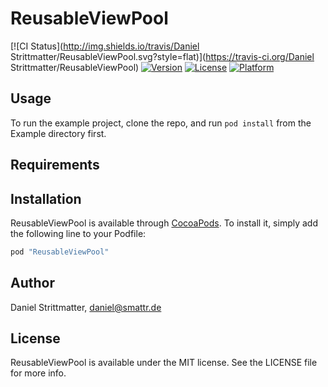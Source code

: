 # ReusableViewPool

[![CI Status](http://img.shields.io/travis/Daniel Strittmatter/ReusableViewPool.svg?style=flat)](https://travis-ci.org/Daniel Strittmatter/ReusableViewPool)
[![Version](https://img.shields.io/cocoapods/v/ReusableViewPool.svg?style=flat)](http://cocoapods.org/pods/ReusableViewPool)
[![License](https://img.shields.io/cocoapods/l/ReusableViewPool.svg?style=flat)](http://cocoapods.org/pods/ReusableViewPool)
[![Platform](https://img.shields.io/cocoapods/p/ReusableViewPool.svg?style=flat)](http://cocoapods.org/pods/ReusableViewPool)

## Usage

To run the example project, clone the repo, and run `pod install` from the Example directory first.

## Requirements

## Installation

ReusableViewPool is available through [CocoaPods](http://cocoapods.org). To install
it, simply add the following line to your Podfile:

```ruby
pod "ReusableViewPool"
```

## Author

Daniel Strittmatter, daniel@smattr.de

## License

ReusableViewPool is available under the MIT license. See the LICENSE file for more info.
